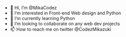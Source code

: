 - 👋 Hi, I’m @MikaCodez
- 👀 I’m interested in Front-end Web design and Python
- 🌱 I’m currently learning Python
- 💞️ I’m looking to collaborate on any web dev projects
- 📫 How to reach me on twitter @CodezMikazuki

<!---
MikaCodez/MikaCodez is a ✨ special ✨ repository because its `README.md` (this file) appears on your GitHub profile.
You can click the Preview link to take a look at your changes.
--->
